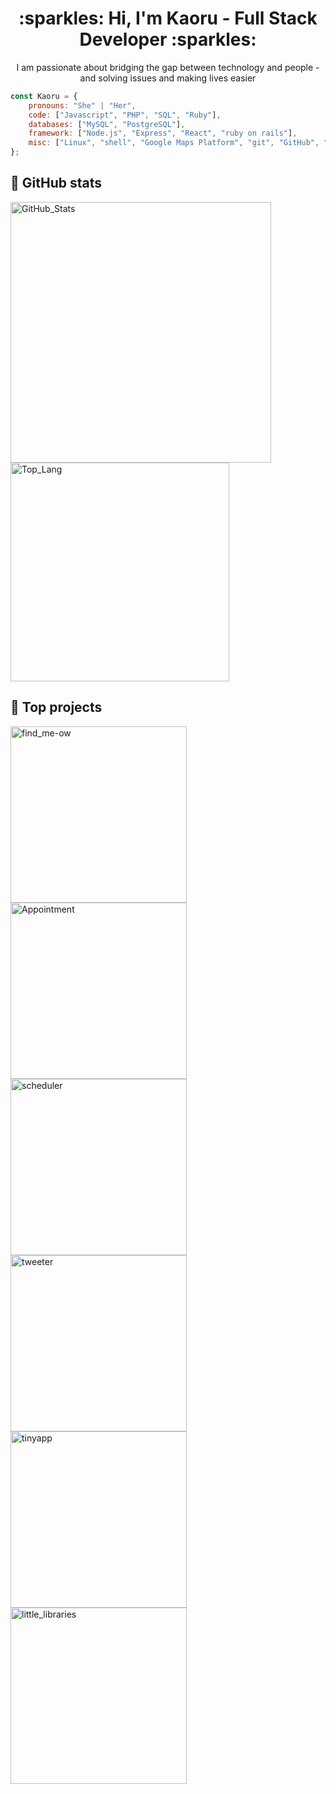 

<h1 align="center"> :sparkles: Hi, I'm Kaoru - Full Stack Developer :sparkles:</h1>
<p align="center">I am passionate about bridging the gap between technology and people - and solving issues and making lives easier</p>


```javascript
const Kaoru = {
    pronouns: "She" | "Her",
    code: ["Javascript", "PHP", "SQL", "Ruby"],
    databases: ["MySQL", "PostgreSQL"],
    framework: ["Node.js", "Express", "React", "ruby on rails"],
    misc: ["Linux", "shell", "Google Maps Platform", "git", "GitHub", "JWT", "Twilio"]
};
```
    
## 🤖 GitHub stats
<p align="left">
<img width="417" src="https://github-readme-stats.vercel.app/api?username=CarlSmoky&show_icons=true&theme=dracula&custom_title=Kaoru's_GitHub_Stats" alt="GitHub_Stats">

<img width="350" src="https://github-readme-stats.vercel.app/api/top-langs/?username=CarlSmoky&layout=compact&theme=dracula" alt="Top_Lang">
</p>

## 🚀 Top projects
<p align="left">
    <a href="https://github.com/CarlSmoky/find_me-ow"><img width="282" src="https://github-readme-stats.vercel.app/api/pin/?username=CarlSmoky&repo=find_me-ow&theme=dracula" alt="find_me-ow"></a>
    <a href="https://github.com/CarlSmoky/Appointment"><img width="282" src="https://github-readme-stats.vercel.app/api/pin/?username=CarlSmoky&repo=Appointment&theme=dracula" alt="Appointment"></a>
    <a href="https://github.com/CarlSmoky/scheduler"><img width="282" src="https://github-readme-stats.vercel.app/api/pin/?username=CarlSmoky&repo=scheduler&theme=dracula" alt="scheduler"></a>
    <a href="https://github.com/CarlSmoky/tweeter"><img width="282" src="https://github-readme-stats.vercel.app/api/pin/?username=CarlSmoky&repo=tweeter&theme=dracula" alt="tweeter"></a>
    <a href="https://github.com/CarlSmoky/tinyapp"><img width="282" src="https://github-readme-stats.vercel.app/api/pin/?username=CarlSmoky&repo=tinyapp&theme=dracula" alt="tinyapp"></a>
    <a href="https://github.com/CarlSmoky/little_libraries"><img width="282" src="https://github-readme-stats.vercel.app/api/pin/?username=CarlSmoky&repo=little_libraries&theme=dracula" alt="little_libraries"></a>
</P>

